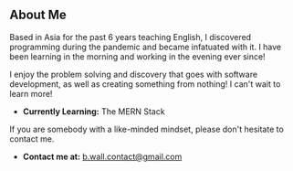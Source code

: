 ## About Me

Based in Asia for the past 6 years teaching English, I discovered programming during the pandemic and became infatuated with it. I have been learning in the morning and working in the evening ever since!

I enjoy the problem solving and discovery that goes with software development, as well as creating something from nothing! I can't wait to learn more!

- **Currently Learning:** The MERN Stack

If you are somebody with a like-minded mindset, please don't hesitate to contact me.

- **Contact me at:** b.wall.contact@gmail.com

<!--
**b-wall/b-wall** is a ✨ _special_ ✨ repository because its `README.md` (this file) appears on your GitHub profile.

Here are some ideas to get you started:

- 🔭 I’m currently working on ...
- 🌱 I’m currently learning ...
- 👯 I’m looking to collaborate on ...
- 🤔 I’m looking for help with ...
- 💬 Ask me about ...
- 📫 How to reach me: ...
- 😄 Pronouns: ...
- ⚡ Fun fact: ...
-->
